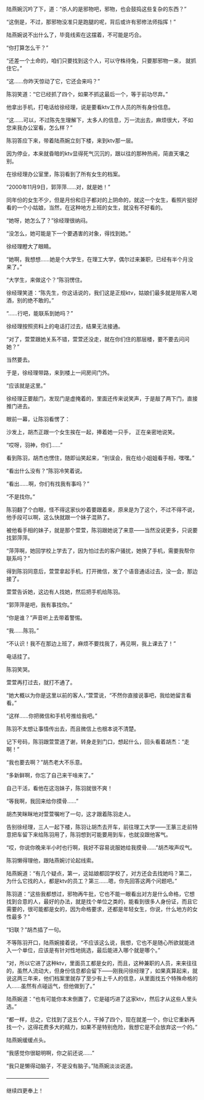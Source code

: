 陆燕婉沉吟了下，道：“杀人的是邪物吧，邪物，也会鼓捣这些复杂的东西？”

“这倒是，不过，那邪物没准只是跑腿的呢，背后或许有邪修法师指挥！”

陆燕婉说不出什么了，毕竟线索在这摆着，不可能是巧合。

“你打算怎么干？”

“还差一个土命的，咱们只要找到这个人，可以守株待兔，只要那邪物一来， 就抓住它。”

“这……你昨天惊动了它，它还会来吗？”

陈羽笑道：“它已经抓了四个，如果不抓这最后一个，等于前功尽弃。”

他拿出手机，打电话给徐经理，说是要看ktv工作人员的所有身份信息。

“这……可以，不过陈先生理解下，太多人的信息，万一流出去，麻烦很大，不如您来我办公室看，怎么样？”

陈羽答应下来，带着陆燕婉立刻下楼，来到ktv那一层。

因为停业，本来就昏暗的ktv显得死气沉沉的，跟以往的那种热闹，简直天壤之别。

在徐经理办公室里，陈羽看到了所有女生的档案。

“2000年11月9日，郭萍萍……对，就是她！”

同年份的女生不少，但是月份和日子都对的上阴命的，就这一个女生，看照片挺好看的一个小姑娘，当然，在这种地方上班的女生，就没有不好看的。

“她呀，她怎么了？”徐经理很纳闷。

“没怎么，她可能是下一个要遇害的对象，得找到她。”

徐经理瞪大了眼睛。

“她啊，我想想……她是个大学生，在理工大学，偶尔过来兼职，已经有半个月没来了。”

“大学生，来做这个？”陈羽愣住。

徐经理笑道：“陈先生，你这话说的，我们这是正规ktv，姑娘们最多就是陪客人喝酒，别的绝不敢的。”

“……行吧，能联系到她吗？”

徐经理按照资料上的电话打过去，结果无法接通。

“对了，萱萱跟她关系不错，萱萱还没走，就在你们住的那层楼，要不要去问问她？”

当然要去。

于是，徐经理带路，来到楼上一间房间门外。

“应该就是这里。”

徐经理正要敲门，发现门是虚掩着的，里面还传来说笑声，于是敲了两下门，直接推门进去。

眼前一幕，让陈羽看愣了：

沙发上，胡杰正跟一个女生挨在一起，捧着她一只手， 正在亲密地说笑。

“哎呀，羽神，你们……”

看到陈羽，胡杰也愣住，随即讪笑起来，“别误会，我在给小姐姐看手相，嘿嘿。”

“看出什么没有？”陈羽冷笑着说。

“看出……啊，你们有找我有事吗？”

“不是找你。”

陈羽翻了个白眼，怪不得这家伙吵着要跟着来，原来是为了这个，不过不得不说，他手段可以啊，这么快就跟一个妹子混熟了。

被他看手相的妹子，就是那个萱萱，陈羽跟她说了来意——当然没说更多，只说要找郭萍萍。

“萍萍啊，她回学校上学去了，因为怕过去的客户骚扰，她换了手机，需要我帮你联系吗？”

得到陈羽同意后，萱萱拿起手机，打开微信，发了个语音通话过去，没一会，那边接了。

萱萱告诉她，这边有人找她，然后把手机给陈羽。

“郭萍萍是吧，我有事找你。”

“你是谁？”声音听上去带着警惕。

“我……陈羽。”

“不认识！我不在那边上班了，麻烦不要找我了，再见啊，我上课去了！”

电话挂了。

陈羽笑哭。

萱萱再打过去，就打不通了。

“她大概以为你是这里以前的客人，”萱萱说，“不然你直接说事吧，我给她留言看看。”

“这样……你把微信和手机号推给我吧。”

陈羽不太想让事情传出去，而且微信上也根本说不清楚。

记下号码，陈羽跟萱萱道了谢，转身走到门口，想起什么，回头看着胡杰：“走啊！”

“我也要去啊？”胡杰老大不乐意。

“多新鲜啊，你忘了自己来干啥来了。”

自己干活，看他在这泡妹子，陈羽就很不爽！

“等我啊，我回来给你摸骨……”

胡杰笑眯眯地对萱萱嘱咐了一句，这才跟着陈羽走人。

告别徐经理，三人一起下楼，陈羽让胡杰去开车，前往理工大学——王篆三走前特意把车留下来给陈羽用了，陈羽想到可能要用到车，也就没跟他客气。

“哎，你说你晚来半小时也行啊，我好不容易说服她给我摸骨……”胡杰唉声叹气。

陈羽懒得理他，跟陆燕婉讨论起线索。

陆燕婉道：“有几个疑点，第一，这姑娘都回学校了，对方还会去找她吗？第二，为什么它找的人，都是ktv的员工？第三……嗯，你先回答这两个问题吧。”

陈羽道：“这些我都想过，邪物再牛批，它也不能一眼看出对方是什么命格，它想找到合意的人，最好的办法，就是找个单位之类的，能看到很多人身份证，而且它需要的，很可能都是女的，因为命格要求，还都是年轻女生，你说，什么地方的女性最多？”

“妇联？”胡杰插了一句。

不等陈羽开口，陆燕婉接着说，“不应该这么说，我想，它也不是随心所欲就能进入一个单位，应该是有针对性地挑选，最后能进入哪个就是哪个。”

“对，所以它进了这种ktv，里面员工都是女的，而且，这种兼职的人员，来来往往的，虽然人流动大，但身份信息都会留下——刚我问徐经理了，如果真算起来，就说这两三年来，他们档案里就存了至少有上千人的信息，从里面找五个特殊命格的人……虽然有点碰运气，但他做到了。”

陆燕婉道：“也有可能你本末倒置了，它是碰巧进了这家ktv，然后才从这些人里头选。”

“都一样，总之，它找到了这五个人，干掉了四个，现在就差一个，你让它重新再找一个，这得花费多大的精力，如果不是特别危险，我想它是不会放弃这一个的。”

陆燕婉缓缓点头。

“我感觉你很聪明啊，你之前还说……”

“我只是懒得动脑子，不是没有脑子。”陆燕婉淡淡说道。

————————

继续四更奉上！
